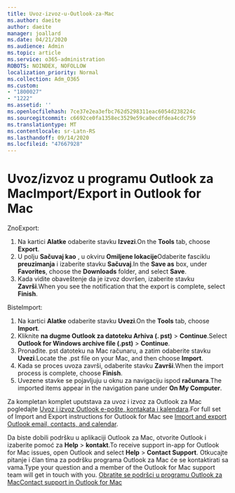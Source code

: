 ```yaml
---
title: Uvoz-izvoz-u-Outlook-za-Mac
ms.author: daeite
author: daeite
manager: joallard
ms.date: 04/21/2020
ms.audience: Admin
ms.topic: article
ms.service: o365-administration
ROBOTS: NOINDEX, NOFOLLOW
localization_priority: Normal
ms.collection: Adm_O365
ms.custom:
- "1800027"
- "1222"
ms.assetid: ''
ms.openlocfilehash: 7ce37e2ea3efbc762d5298311eac6054d238224c
ms.sourcegitcommit: c6692ce0fa1358ec3529e59ca0ecdfdea4cdc759
ms.translationtype: MT
ms.contentlocale: sr-Latn-RS
ms.lasthandoff: 09/14/2020
ms.locfileid: "47667928"
---
```

# <a name="importexport-in-outlook-for-mac"></a><span data-ttu-id="f4e7f-102">Uvoz/izvoz u programu Outlook za Mac</span><span class="sxs-lookup"><span data-stu-id="f4e7f-102">Import/Export in Outlook for Mac</span></span> 

<span data-ttu-id="f4e7f-103">Zno</span><span class="sxs-lookup"><span data-stu-id="f4e7f-103">Export:</span></span>
1. <span data-ttu-id="f4e7f-104">Na kartici **Alatke** odaberite stavku **Izvezi**.</span><span class="sxs-lookup"><span data-stu-id="f4e7f-104">On the **Tools** tab, choose **Export**.</span></span>
2. <span data-ttu-id="f4e7f-105">U polju **Sačuvaj kao** , u okviru **Omiljene lokacije**Odaberite fasciklu **preuzimanja** i izaberite stavku **Sačuvaj**.</span><span class="sxs-lookup"><span data-stu-id="f4e7f-105">In the **Save as** box, under **Favorites**, choose the **Downloads** folder, and select **Save**.</span></span>
3. <span data-ttu-id="f4e7f-106">Kada vidite obaveštenje da je izvoz dovršen, izaberite stavku **Završi**.</span><span class="sxs-lookup"><span data-stu-id="f4e7f-106">When you see the notification that the export is complete, select **Finish**.</span></span>

<span data-ttu-id="f4e7f-107">Biste</span><span class="sxs-lookup"><span data-stu-id="f4e7f-107">Import:</span></span>
1. <span data-ttu-id="f4e7f-108">Na kartici **Alatke** odaberite stavku **Uvezi**.</span><span class="sxs-lookup"><span data-stu-id="f4e7f-108">On the **Tools** tab, choose **Import**.</span></span>
2. <span data-ttu-id="f4e7f-109">Kliknite **na dugme Outlook za datoteku Arhiva (. pst)**  >  **Continue**.</span><span class="sxs-lookup"><span data-stu-id="f4e7f-109">Select **Outlook for Windows archive file (.pst)** > **Continue**.</span></span>
3. <span data-ttu-id="f4e7f-110">Pronađite. pst datoteku na Mac računaru, a zatim odaberite stavku **Uvezi**.</span><span class="sxs-lookup"><span data-stu-id="f4e7f-110">Locate the .pst file on your Mac, and then choose **Import**.</span></span>
4. <span data-ttu-id="f4e7f-111">Kada se proces uvoza završi, odaberite stavku **Završi**.</span><span class="sxs-lookup"><span data-stu-id="f4e7f-111">When the import process is complete, choose **Finish**.</span></span>
5. <span data-ttu-id="f4e7f-112">Uvezene stavke se pojavljuju u oknu za navigaciju ispod **računara**.</span><span class="sxs-lookup"><span data-stu-id="f4e7f-112">The imported items appear in the navigation pane under **On My Computer**.</span></span>

<span data-ttu-id="f4e7f-113">Za kompletan komplet uputstava za uvoz i izvoz za Outlook za Mac pogledajte [Uvoz i izvoz Outlook e-pošte, kontakata i kalendara](https://support.office.com/article/92577192-3881-4502-b79d-c3bbada6c8ef#ID0EAACAAA=Mac).</span><span class="sxs-lookup"><span data-stu-id="f4e7f-113">For full set of Import and Export instructions for Outlook for Mac see [Import and export Outlook email, contacts, and calendar](https://support.office.com/article/92577192-3881-4502-b79d-c3bbada6c8ef#ID0EAACAAA=Mac).</span></span> 

<span data-ttu-id="f4e7f-114">Da biste dobili podršku u aplikaciji Outlook za Mac, otvorite Outlook i izaberite pomoć za **Help**  >  **kontakt**.</span><span class="sxs-lookup"><span data-stu-id="f4e7f-114">To receive support in-app for Outlook for Mac issues, open Outlook and select **Help** > **Contact Support**.</span></span> <span data-ttu-id="f4e7f-115">Otkucajte pitanje i član tima za podršku programa Outlook za Mac će se kontaktirati sa vama.</span><span class="sxs-lookup"><span data-stu-id="f4e7f-115">Type your question and a member of the Outlook for Mac support team will get in touch with you.</span></span> [<span data-ttu-id="f4e7f-116">Obratite se podršci u programu Outlook za Mac</span><span class="sxs-lookup"><span data-stu-id="f4e7f-116">Contact support in Outlook for Mac</span></span>](https://go.microsoft.com/fwlink/?linkid=2002400&clcid=0x409)